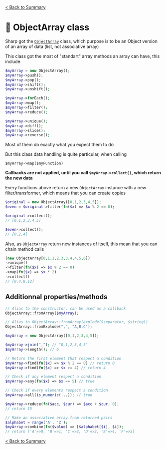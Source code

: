 [< Back to Summary](../home.md)

# 🚃 ObjectArray class

Sharp got the [`ObjectArray`](../../Classes/Data/ObjectArray.php) class, which purpose is to be an Object version of an array of data (list, not associative array)

This class got the most of "standart" array methods an array can have, this include
```php
$myArray = new ObjectArray();
$myArray->push();
$myArray->pop();
$myArray->shift();
$myArray->unshift();

$myArray->forEach();
$myArray->map();
$myArray->filter();
$myArray->reduce();

$myArray->unique();
$myArray->diff();
$myArray->slice();
$myArray->reverse();
```

Most of them do exactly what you expect them to do

But this class data handling is quite particular,
when calling

```$myArray->map($myFunction)```

**Callbacks are not applied, until you call `$myArray->collect()`, which return the new data**

Every functions above return a new `ObjectArray` instance with a new filter/transformer, which means that you can create copies

```php
$original = new ObjectArray([0,1,2,3,4,5]);
$even = $original->filter(fn($x) => $x % 2 == 0);

$original->collect();
// [0,1,2,3,4,5]

$even->collect();
// [0,2,4]
```

Also, as `ObjectArray` return new instances of itself, this mean that you can chain method calls

```php
(new ObjectArray[0,1,1,2,3,3,4,4,5,6])
->unique()
->filter(fn($x) => $x % 2 == 0)
->map(fn($x) => $x * 2)
->collect()
// [0,4,8,12]
```

## Additionnal properties/methods

```php
// Alias to the constructor, can be used as a callback
ObjectArray::fromArray($myArray);

// Alias to ObjectArray::fromArray(explode($separator, $string))
ObjectArray::fromExplode(",", "A,B,C");

$myArray = new ObjectArray([0,1,2,3,4,5]);

$myArray->join(","); // "0,1,2,3,4,5"
$myArray->length(); // 6

// Return the first element that respect a condition
$myArray->find(fn($x) => $x % 2 == 0) // return 0
$myArray->find(fn($x) => $x >= 4) // return 4

// Check if any element respect a condition
$myArray->any(fn($x) => $x == 5) // true

// Check if every elements respect a condition
$myArray->all(is_numeric(...)); // true

$myArray->reduce(fn($acc, $cur) => $acc + $cur, 0);
// return 15

// Make an associative array from returned pairs
$alphabet = range('A', 'Z');
$myArray->combine(fn($value) => [$alphabet[$i], $i]);
// return ['A'=>0, 'B'=>1, 'C'=>2, 'D'=>3, 'E'=>4, 'F'=>5]
```

[< Back to Summary](../home.md)
